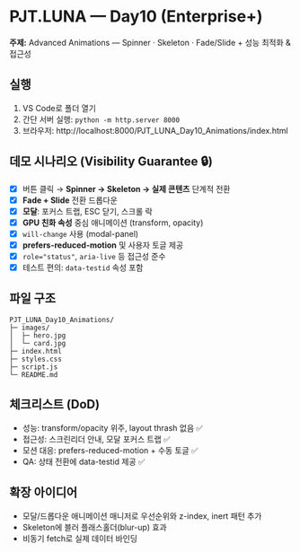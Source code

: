 # PJT.LUNA — Day10 (Enterprise+)
**주제:** Advanced Animations — Spinner · Skeleton · Fade/Slide + 성능 최적화 & 접근성

## 실행
1. VS Code로 폴더 열기
2. 간단 서버 실행: `python -m http.server 8000`
3. 브라우저: http://localhost:8000/PJT_LUNA_Day10_Animations/index.html

## 데모 시나리오 (Visibility Guarantee 🔒)
- [x] 버튼 클릭 → **Spinner → Skeleton → 실제 콘텐츠** 단계적 전환
- [x] **Fade + Slide** 전환 드롭다운
- [x] **모달**: 포커스 트랩, ESC 닫기, 스크롤 락
- [x] **GPU 친화 속성** 중심 애니메이션 (transform, opacity)
- [x] `will-change` 사용 (modal-panel)
- [x] **prefers-reduced-motion** 및 사용자 토글 제공
- [x] `role="status"`, `aria-live` 등 접근성 준수
- [x] 테스트 편의: `data-testid` 속성 포함

## 파일 구조
```
PJT_LUNA_Day10_Animations/
├─ images/
│  ├─ hero.jpg
│  └─ card.jpg
├─ index.html
├─ styles.css
├─ script.js
└─ README.md
```

## 체크리스트 (DoD)
- 성능: transform/opacity 위주, layout thrash 없음 ✅
- 접근성: 스크린리더 안내, 모달 포커스 트랩 ✅
- 모션 대응: prefers-reduced-motion + 수동 토글 ✅
- QA: 상태 전환에 data-testid 제공 ✅

## 확장 아이디어
- 모달/드롭다운 애니메이션 매니저로 우선순위와 z-index, inert 패턴 추가
- Skeleton에 블러 플래스홀더(blur-up) 효과
- 비동기 fetch로 실제 데이터 바인딩
